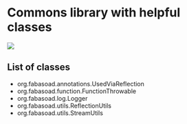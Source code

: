 # Commons library with helpful classes

[![](https://jitpack.io/v/fabasoad/commons-lang.svg)](https://jitpack.io/#fabasoad/commons-lang)

## List of classes

- org.fabasoad.annotations.UsedViaReflection
- org.fabasoad.function.FunctionThrowable
- org.fabasoad.log.Logger
- org.fabasoad.utils.ReflectionUtils
- org.fabasoad.utils.StreamUtils